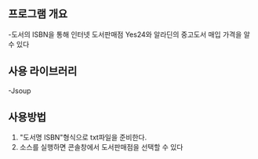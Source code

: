 ## 프로그램 개요
-도서의 ISBN을 통해 인터넷 도서판매점 Yes24와 알라딘의 중고도서 매입 가격을 알 수 있다

## 사용 라이브러리
-Jsoup

## 사용방법
1. "도서명 ISBN"형식으로 txt파일을 준비한다.
2. 소스를 실행하면 콘솔창에서 도서판매점을 선택할 수 있다
